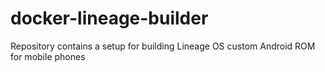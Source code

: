 # docker-lineage-builder
Repository contains a setup for building Lineage OS custom Android ROM for mobile phones
